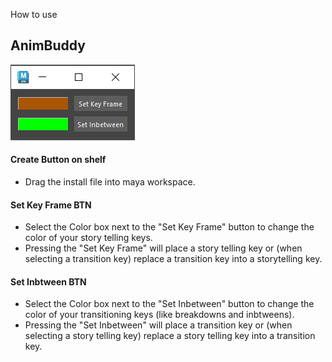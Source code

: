 How to use
## AnimBuddy
!['tool screen shot'](Assets/CaptureCorrect.PNG)
#### Create Button on shelf
* Drag the install file into maya workspace.


#### Set Key Frame BTN
* Select the Color box next to the "Set Key Frame" button to change the color of your story telling keys.
* Pressing the "Set Key Frame" will place a story telling key or (when selecting a transition key) replace a transition key into a storytelling key.

#### Set Inbtween BTN
* Select the Color box next to the "Set Inbetween" button to change the color of your transitioning keys (like breakdowns and inbtweens).
* Pressing the "Set Inbetween" will place a transition key or (when selecting a story telling key) replace a story telling key into a transition key.
